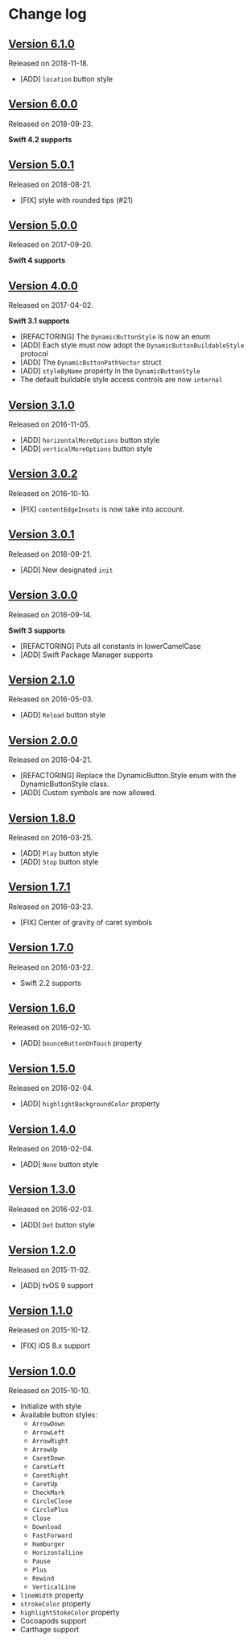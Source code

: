 # Change log

## [Version 6.1.0](https://github.com/yannickl/DynamicButton/releases/tag/6.1.0)
Released on 2018-11-18.

- [ADD] `location` button style

## [Version 6.0.0](https://github.com/yannickl/DynamicButton/releases/tag/6.0.0)
Released on 2018-09-23.

**Swift 4.2 supports**

## [Version 5.0.1](https://github.com/yannickl/DynamicButton/releases/tag/5.0.1)
Released on 2018-08-21.

- [FIX] style with rounded tips (#21)

## [Version 5.0.0](https://github.com/yannickl/DynamicButton/releases/tag/5.0.0)
Released on 2017-09-20.

**Swift 4 supports**

## [Version 4.0.0](https://github.com/yannickl/DynamicButton/releases/tag/4.0.0)
Released on 2017-04-02.

**Swift 3.1 supports**

- [REFACTORING] The `DynamicButtonStyle` is now an enum
- [ADD] Each style must now adopt the `DynamicButtonBuildableStyle` protocol
- [ADD] The `DynamicButtonPathVector` struct
- [ADD] `styleByName` property in the `DynamicButtonStyle`
- The default buildable style access controls are now `internal`

## [Version 3.1.0](https://github.com/yannickl/DynamicButton/releases/tag/3.1.0)
Released on 2016-11-05.

- [ADD] `horizontalMoreOptions` button style
- [ADD] `verticalMoreOptions` button style

## [Version 3.0.2](https://github.com/yannickl/DynamicButton/releases/tag/3.0.2)
Released on 2016-10-10.

- [FIX] `contentEdgeInsets` is now take into account.

## [Version 3.0.1](https://github.com/yannickl/DynamicButton/releases/tag/3.0.1)
Released on 2016-09-21.

- [ADD] New designated `init`

## [Version 3.0.0](https://github.com/yannickl/DynamicButton/releases/tag/3.0.0)
Released on 2016-09-14.

**Swift 3 supports**

- [REFACTORING] Puts all constants in lowerCamelCase
- [ADD] Swift Package Manager supports

## [Version 2.1.0](https://github.com/yannickl/DynamicButton/releases/tag/2.1.0)
Released on 2016-05-03.

- [ADD] `Reload` button style

## [Version 2.0.0](https://github.com/yannickl/DynamicButton/releases/tag/2.0.0)
Released on 2016-04-21.

- [REFACTORING] Replace the DynamicButton.Style enum with the DynamicButtonStyle class.
- [ADD] Custom symbols are now allowed.

## [Version 1.8.0](https://github.com/yannickl/DynamicButton/releases/tag/1.8.0)
Released on 2016-03-25.

- [ADD] `Play` button style
- [ADD] `Stop` button style

## [Version 1.7.1](https://github.com/yannickl/DynamicButton/releases/tag/1.7.1)
Released on 2016-03-23.

- [FIX] Center of gravity of caret symbols

## [Version 1.7.0](https://github.com/yannickl/DynamicButton/releases/tag/1.7.0)
Released on 2016-03-22.

- Swift 2.2 supports

## [Version 1.6.0](https://github.com/yannickl/DynamicButton/releases/tag/1.6.0)
Released on 2016-02-10.

- [ADD] `bounceButtonOnTouch` property

## [Version 1.5.0](https://github.com/yannickl/DynamicButton/releases/tag/1.5.0)
Released on 2016-02-04.

- [ADD] `highlightBackgroundColor` property

## [Version 1.4.0](https://github.com/yannickl/DynamicButton/releases/tag/1.4.0)
Released on 2016-02-04.

- [ADD] `None` button style

## [Version 1.3.0](https://github.com/yannickl/DynamicButton/releases/tag/1.3.0)
Released on 2016-02-03.

- [ADD] `Dot` button style

## [Version 1.2.0](https://github.com/yannickl/DynamicButton/releases/tag/1.2.0)
Released on 2015-11-02.

- [ADD] tvOS 9 support

## [Version 1.1.0](https://github.com/yannickl/DynamicButton/releases/tag/1.1.0)
Released on 2015-10-12.

- [FIX] iOS 8.x support

## [Version 1.0.0](https://github.com/yannickl/DynamicButton/releases/tag/1.0.0)
Released on 2015-10-10.

- Initialize with style
- Available button styles:
  - `ArrowDown`
  - `ArrowLeft`
  - `ArrowRight`
  - `ArrowUp`
  - `CaretDown`
  - `CaretLeft`
  - `CaretRight`
  - `CaretUp`
  - `CheckMark`
  - `CircleClose`
  - `CirclePlus`
  - `Close`
  - `Download`
  - `FastForward`
  - `Hamburger`
  - `HorizontalLine`
  - `Pause`
  - `Plus`
  - `Rewind`
  - `VerticalLine`
- `lineWidth` property
- `strokeColor` property
- `highlightStokeColor` property
- Cocoapods support
- Carthage support
